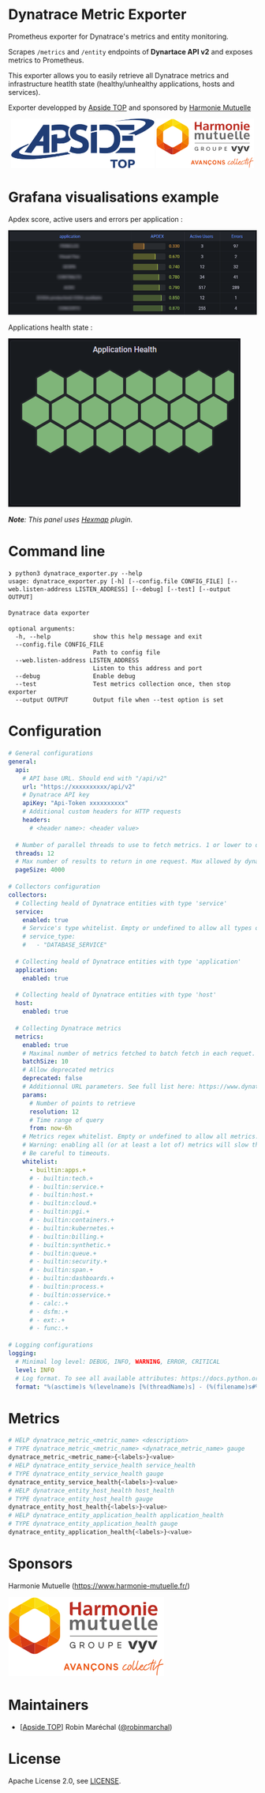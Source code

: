 # Dynatrace Metric Exporter

Prometheus exporter for Dynatrace's metrics and entity monitoring.

Scrapes `/metrics` and `/entity` endpoints of **Dynartace API v2** and exposes metrics to Prometheus.

This exporter allows you to easily retrieve all Dynatrace metrics and infrastructure heatlth state (healthy/unhealthy applications, hosts and services).

Exporter developped by [Apside TOP](https://www.apside.com/) and sponsored by [Harmonie Mutuelle](https://www.harmonie-mutuelle.fr/)


<div align="center">

  <img alt="Apside TOP" src="assets/logo_apside_top.png" height="100" />
  <img alt="Harmonie Mutuelle" src="assets/logo_hm.svg" height="100" />

</div>

# Grafana visualisations example 

Apdex score, active users and errors per application :

![Grafana Table](assets/grafana_table_apdex.png?raw=true "Apdex score, active users and errors per application")

Applications health state :

![Applications health state](assets/grafana_honeycomb_application.png?raw=true "Applications health state")

***Note**: This panel uses [Hexmap](https://grafana.com/grafana/plugins/marcusolsson-hexmap-panel/) plugin.*

# Command line

```
❯ python3 dynatrace_exporter.py --help
usage: dynatrace_exporter.py [-h] [--config.file CONFIG_FILE] [--web.listen-address LISTEN_ADDRESS] [--debug] [--test] [--output OUTPUT]

Dynatrace data exporter

optional arguments:
  -h, --help            show this help message and exit
  --config.file CONFIG_FILE
                        Path to config file
  --web.listen-address LISTEN_ADDRESS
                        Listen to this address and port
  --debug               Enable debug
  --test                Test metrics collection once, then stop exporter
  --output OUTPUT       Output file when --test option is set
```

# Configuration

```yml
# General configurations
general:
  api:
    # API base URL. Should end with "/api/v2"
    url: "https://xxxxxxxxxx/api/v2"
    # Dynatrace API key
    apiKey: "Api-Token xxxxxxxxxx"
    # Additional custom headers for HTTP requests
    headers:
      # <header name>: <header value>
  
  # Number of parallel threads to use to fetch metrics. 1 or lower to disable multithreading
  threads: 12 
  # Max number of results to return in one request. Max allowed by dynatrace is 4000
  pageSize: 4000

# Collectors configuration
collectors:
  # Collecting heald of Dynatrace entities with type 'service'
  service:
    enabled: true
    # Service's type whitelist. Empty or undefined to allow all types of service
    # service_type:
    #   - "DATABASE_SERVICE"
      
  # Collecting heald of Dynatrace entities with type 'application'
  application:
    enabled: true

  # Collecting heald of Dynatrace entities with type 'host'
  host:
    enabled: true

  # Collecting Dynatrace metrics
  metrics:
    enabled: true
    # Maximal number of metrics fetched to batch fetch in each requet. Max allowed by dynatrace is 10
    batchSize: 10 
    # Allow deprecated metrics
    deprecated: false
    # Additionnal URL parameters. See full list here: https://www.dynatrace.com/support/help/dynatrace-api/environment-api/metric-v2/get-data-points 
    params:
      # Number of points to retrieve
      resolution: 12 
      # Time range of query
      from: now-6h 
    # Metrics regex whitelist. Empty or undefined to allow all metrics. 
    # Warning: enabling all (or at least a lot of) metrics will slow the exporter down to several minutes. 
    # Be careful to timeouts.
    whitelist:
      - builtin:apps.+ 
      # - builtin:tech.+ 
      # - builtin:service.+ 
      # - builtin:host.+ 
      # - builtin:cloud.+ 
      # - builtin:pgi.+ 
      # - builtin:containers.+ 
      # - builtin:kubernetes.+ 
      # - builtin:billing.+ 
      # - builtin:synthetic.+ 
      # - builtin:queue.+ 
      # - builtin:security.+ 
      # - builtin:span.+ 
      # - builtin:dashboards.+ 
      # - builtin:process.+ 
      # - builtin:osservice.+ 
      # - calc:.+ 
      # - dsfm:.+ 
      # - ext:.+ 
      # - func:.+ 

# Logging configurations
logging:
  # Minimal log level: DEBUG, INFO, WARNING, ERROR, CRITICAL
  level: INFO 
  # Log format. To see all available attributes: https://docs.python.org/3/library/logging.html#logrecord-attributes 
  format: "%(asctime)s %(levelname)s [%(threadName)s] - (%(filename)s#%(lineno)d) - %(message)s"
```

# Metrics

```bash
# HELP dynatrace_metric_<metric_name> <description>
# TYPE dynatrace_metric_<metric_name> <dynatrace_metric_name> gauge
dynatrace_metric_<metric_name>{<labels>}<value>
# HELP dynatrace_entity_service_health service_health
# TYPE dynatrace_entity_service_health gauge 
dynatrace_entity_service_health{<labels>}<value>
# HELP dynatrace_entity_host_health host_health
# TYPE dynatrace_entity_host_health gauge 
dynatrace_entity_host_health{<labels>}<value>
# HELP dynatrace_entity_application_health application_health
# TYPE dynatrace_entity_application_health gauge 
dynatrace_entity_application_health{<labels>}<value>
```

# Sponsors

Harmonie Mutuelle (https://www.harmonie-mutuelle.fr/) 

![Logo Harmonie Mutuelle](assets/logo_hm.svg "Logo Harmonie Mutuelle")


# Maintainers

* [[Apside TOP](https://www.apside.com/)] Robin Maréchal ([@robinmarchal](https://github.com/robinmarechal))

# License

Apache License 2.0, see [LICENSE](LICENSE).